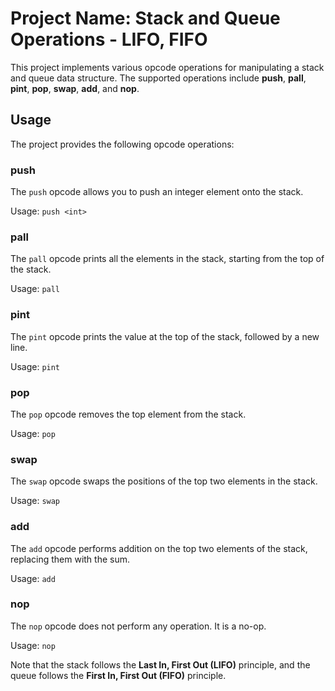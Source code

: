 # Project Name: Stack and Queue Operations - LIFO, FIFO

This project implements various opcode operations for manipulating a stack and queue data structure. The supported operations include **push**, **pall**, **pint**, **pop**, **swap**, **add**, and **nop**.

## **Usage**
The project provides the following opcode operations:

### **push**
The `push` opcode allows you to push an integer element onto the stack.

Usage: `push <int>`

### **pall**
The `pall` opcode prints all the elements in the stack, starting from the top of the stack.

Usage: `pall`

### **pint**
The `pint` opcode prints the value at the top of the stack, followed by a new line.

Usage: `pint`

### **pop**
The `pop` opcode removes the top element from the stack.

Usage: `pop`

### **swap**
The `swap` opcode swaps the positions of the top two elements in the stack.

Usage: `swap`

### **add**
The `add` opcode performs addition on the top two elements of the stack, replacing them with the sum.

Usage: `add`

### **nop**
The `nop` opcode does not perform any operation. It is a no-op.

Usage: `nop`

Note that the stack follows the **Last In, First Out (LIFO)** principle, and the queue follows the **First In, First Out (FIFO)** principle.
